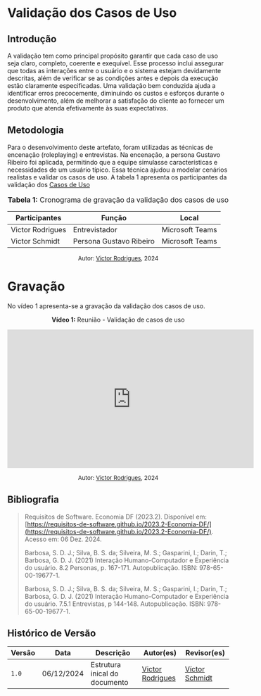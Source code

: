 # Validação dos Casos de Uso

## Introdução

A validação tem como principal propósito garantir que cada caso de uso seja claro, completo, coerente e exequível. Esse processo inclui assegurar que todas as interações entre o usuário e o sistema estejam devidamente descritas, além de verificar se as condições antes e depois da execução estão claramente especificadas. Uma validação bem conduzida ajuda a identificar erros precocemente, diminuindo os custos e esforços durante o desenvolvimento, além de melhorar a satisfação do cliente ao fornecer um produto que atenda efetivamente às suas expectativas.

## Metodologia

Para o desenvolvimento deste artefato, foram utilizadas as técnicas de encenação (roleplaying) e entrevistas. Na encenação, a persona Gustavo Ribeiro foi aplicada, permitindo que a equipe simulasse características e necessidades de um usuário típico. Essa técnica ajudou a modelar cenários realistas e validar os casos de uso. A tabela 1 apresenta os participantes da validação dos [Casos de Uso](./casos-de-uso.md)

<center>
<font size="3"><p style="text-align: center"><b>Tabela 1:</b> Cronograma de gravação da validação dos casos de uso</p></font>

| Participantes | Função | Local      |
|---------------|--------|------------|
| Victor Rodrigues | Entrevistador | Microsoft Teams |
| Victor Schmidt | Persona Gustavo Ribeiro | Microsoft Teams |

<font size="2"><p style="text-align: center">Autor: [Victor Rodrigues](https://github.com/ViictorHugoo), 2024</p></font>
</center>


# Gravação

No vídeo 1 apresenta-se a gravação da validação dos casos de uso.

<div align="center">

<p style="text-align: center"><b>Vídeo 1:</b> Reunião - Validação de casos de uso</p>

<iframe width="560" height="315" src="https://www.youtube.com/embed/fu17pZzb_qA?si=-XoM03Ft51RcWQe3" title="YouTube video player" frameborder="0" allow="accelerometer; autoplay; clipboard-write; encrypted-media; gyroscope; picture-in-picture; web-share" referrerpolicy="strict-origin-when-cross-origin" allowfullscreen></iframe>

<font size="2"><p style="text-align: center">Autor: <a href="https://github.com/ViictorHugoo">Victor Rodrigues</a>, 2024</p></font>
</div>


## Bibliografia

> Requisitos de Software. Economia DF (2023.2). Disponível em: [https://requisitos-de-software.github.io/2023.2-Economia-DF/](https://requisitos-de-software.github.io/2023.2-Economia-DF/). Acesso em: 06 Dez. 2024.
>
> Barbosa, S. D. J.; Silva, B. S. da; Silveira, M. S.; Gasparini, I.; Darin, T.; Barbosa, G. D. J. (2021) Interação Humano-Computador e Experiência do usuário. 8.2 Personas, p. 167-171. Autopublicação. ISBN: 978-65-00-19677-1.
>
> Barbosa, S. D. J.; Silva, B. S. da; Silveira, M. S.; Gasparini, I.; Darin, T.; Barbosa, G. D. J. (2021) Interação Humano-Computador e Experiência do usuário. 7.5.1 Entrevistas, p 144-148. Autopublicação. ISBN: 978-65-00-19677-1.


## Histórico de Versão

| Versão | Data       | Descrição                                    | Autor(es)                                        | Revisor(es)                                      |
| ------ | ---------- | -------------------------------------------- | ------------------------------------------------ | ------------------------------------------------ |
| `1.0`  | 06/12/2024 | Estrutura inical do documento                | [Victor Rodrigues](https://github.com/ViictorHugoo) | [Víctor Schmidt](https://github.com/moonshinerd)  | 
